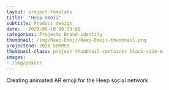 ```yaml
---
layout: project-template
title:  "Heep emoji"
subtitle: Product design
date:   2020-08-10 00:59:00
categories: Projects Brand-identity
thumbnail: /img/Heep-Emoji/Heep-Emoji-thumbnail.png
projectend: 2020 SUMMER
thumbnail-class: project-thumbnail-container block-size-m
images:
- /img/poker/
---
```

Creating animated AR emoji for the Heep social network